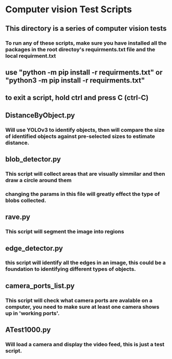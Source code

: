 # Computer vision Test Scripts
## This directory is a series of computer vision tests

### To run any of these scripts, make sure you have installed all the packages in the root directoy's requirments.txt file and the local requirment.txt
## use "python -m pip install -r requirments.txt" or "python3 -m pip install -r requirments.txt"
## to exit a script, hold ctrl and press C (ctrl-C)

## DistanceByObject.py
### Will use YOLOv3 to identify objects, then will compare the size of identified objects against pre-selected sizes to estimate distance.

## blob_detector.py
### This script will collect areas that are visually simmilar and then draw a circle around them
### changing the params in this file will greatly effect the type of blobs collected.

## rave.py
### This script will segment the image into regions

## edge_detector.py
### this script will identify all the edges in an image, this could be a foundation to identifying different types of objects.

## camera_ports_list.py
### This script will check what camera ports are avalable on a computer, you need to make sure at least one camera shows up in 'working ports'.

## ATest1000.py
### Will load a camera and display the video feed, this is just a test script.